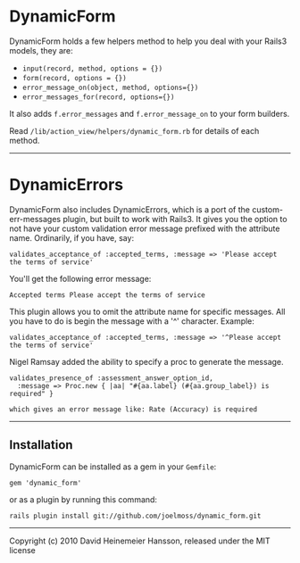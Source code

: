DynamicForm
===========

DynamicForm holds a few helpers method to help you deal with your Rails3 models, they are:

* `input(record, method, options = {})`
* `form(record, options = {})`
* `error_message_on(object, method, options={})`
* `error_messages_for(record, options={})`

It also adds `f.error_messages` and `f.error_message_on` to your form builders.

Read `/lib/action_view/helpers/dynamic_form.rb` for details of each method.

---

DynamicErrors
=============

DynamicForm also includes DynamicErrors, which is a port of the custom-err-messages plugin,
but built to work with Rails3. It gives you the option to not have your custom validation
error message prefixed with the attribute name. Ordinarily, if you have, say:

    validates_acceptance_of :accepted_terms, :message => 'Please accept the terms of service'

You'll get the following error message:

    Accepted terms Please accept the terms of service

This plugin allows you to omit the attribute name for specific messages. All you have to do
is begin the message with a '^' character. Example:

    validates_acceptance_of :accepted_terms, :message => '^Please accept the terms of service'
    
Nigel Ramsay added the ability to specify a proc to generate the message.

    validates_presence_of :assessment_answer_option_id, 
      :message => Proc.new { |aa| "#{aa.label} (#{aa.group_label}) is required" }

    which gives an error message like: Rate (Accuracy) is required

---

Installation
------------

DynamicForm can be installed as a gem in your `Gemfile`:

    gem 'dynamic_form'
    
or as a plugin by running this command:

    rails plugin install git://github.com/joelmoss/dynamic_form.git

---

Copyright (c) 2010 David Heinemeier Hansson, released under the MIT license
